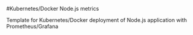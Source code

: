 #Kubernetes/Docker Node.js metrics

Template for Kubernetes/Docker deployment of Node.js application with Prometheus/Grafana
